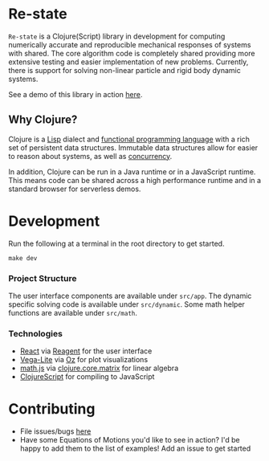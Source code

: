 # Re-state
`Re-state` is a Clojure(Script) library in development for computing numerically accurate and reproducible mechanical responses of systems with shared. The core algorithm code is completely shared providing more extensive testing and easier implementation of new problems. Currently, there is support for solving non-linear particle and rigid body dynamic systems.

See a demo of this library in action [here](https://brianchevalier.github.io/re-state/index.html).

## Why Clojure?
Clojure is a [Lisp](https://en.wikipedia.org/wiki/Lisp_(programming_language)) dialect and [functional programming language](https://en.wikipedia.org/wiki/Functional_programming) with a rich set of persistent data structures. Immutable data structures allow for easier to reason about systems, as well as [concurrency](https://clojure.org/about/concurrent_programming).

In addition, Clojure can be run in a Java runtime or in a JavaScript runtime. This means code can be shared across a high performance runtime and in a standard browser for serverless demos.

# Development
Run the following at a terminal in the root directory to get started.

```
make dev
```

### Project Structure
The user interface components are available under `src/app`. The dynamic specific solving code is available under `src/dynamic`. Some math helper functions are available under `src/math`.

### Technologies
* [React](https://reactjs.org) via [Reagent](https://reagent-project.github.io) for the user interface
* [Vega-Lite](https://vega.github.io/vega-lite/) via [Oz](https://github.com/metasoarous/oz) for plot visualizations
* [math.js](https://mathjs.org) via [clojure.core.matrix](https://github.com/mikera/core.matrix) for linear algebra
* [ClojureScript](https://clojurescript.org) for compiling to JavaScript

# Contributing
* File issues/bugs [here](https://github.com/BrianChevalier/re-state/issues)
* Have some Equations of Motions you'd like to see in action? I'd be happy to add them to the list of examples! Add an issue to get started